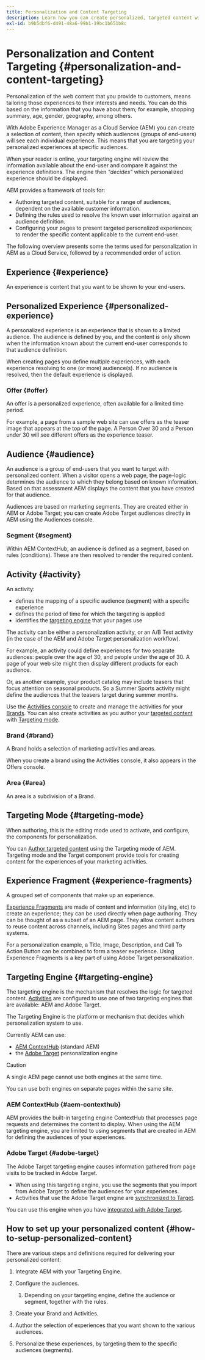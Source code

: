 ```yaml
---
title: Personalization and Content Targeting
description: Learn how you can create personalized, targeted content with AEM
exl-id: b9b5dbf6-d491-48a6-99b1-19bc1b651b8c
---
```


# Personalization and Content Targeting {#personalization-and-content-targeting}

Personalization of the web content that you provide to customers, means tailoring those experiences to their interests and needs. You can do this based on the information that you have about them; for example, shopping summary, age, gender, geography, among others. 

With Adobe Experience Manager as a Cloud Service (AEM) you can create a selection of content, then specify which audiences (groups of end-users) will see each individual experience. This means that you are targeting your personalized experiences at specific audiences.

When your reader is online, your targeting engine will review the information available about the end-user and compare it against the experience definitions. The engine then *"decides"* which personalized experience should be displayed. 

AEM provides a framework of tools for:

* Authoring targeted content, suitable for a range of audiences, dependent on the available customer information.
* Defining the rules used to resolve the known user information against an audience definition.
* Configuring your pages to present targeted personalized experiences; to render the specific content applicable to the current end-user.

The following overview presents some the terms used for personalization in AEM as a Cloud Service, followed by a recommended order of action.

## Experience {#experience}

An experience is content that you want to be shown to your end-users.

## Personalized Experience {#personalized-experience}

A personalized experience is an experience that is shown to a limited audience. The audience is defined by you, and the content is only shown when the information known about the current end-user corresponds to that audience definition. 

When creating pages you define multiple experiences, with each experience resolving to one (or more) audience(s). If no audience is resolved, then the default experience is displayed.

### Offer {#offer}

<!-- not clear - needs clarification -->
<!-- is an offer a personalized experience, or an activity? -->

An offer is a personalized experience, often available for a limited time period. 

For example, a page from a sample web site can use offers as the teaser image that appears at the top of the page. A Person Over 30 and a Person under 30 will see different offers as the experience teaser.

## Audience {#audience}

An audience is a group of end-users that you want to target with personalized content. When a visitor opens a web page, the page-logic determines the audience to which they belong based on known information. Based on that assessment AEM displays the content that you have created for that audience.

Audiences are based on marketing segments. They are created either in AEM or Adobe Target; you can create Adobe Target audiences directly in AEM using the Audiences console. 

### Segment {#segment}

Within AEM ContextHub, an audience is defined as a segment, based on rules (conditions). These are then resolved to render the required content.

## Activity {#activity}

An activity:

* defines the mapping of a specific audience (segment) with a specific experience 
* defines the period of time for which the targeting is applied
* identifies the [targeting engine](#targeting-engine) that your pages use

<!-- an example for each of the two types would be good -->

The activity can be either a personalization activity, or an A/B Test activity (in the case of the AEM and Adobe Target personalization workflow).

For example, an activity could define experiences for two separate audiences: people over the age of 30, and people under the age of 30. A page of your web site might then display different products for each audience.

Or, as another example, your product catalog may include teasers that focus attention on seasonal products. So a Summer Sports activity might define the audiences that the teasers target during summer months.

Use the [Activities console](/help/sites-cloud/authoring/personalization/activities.md) to create and manage the activities for your [Brands](#brand). You can also create activities as you author your [targeted content](/help/sites-cloud/authoring/personalization/targeted-content.md) with [Targeting mode](/help/sites-cloud/authoring/personalization/targeted-content.md#adding-and-removing-experiences-using-targeting-mode).

### Brand {#brand}

A Brand holds a selection of marketing activities and areas.

When you create a brand using the Activities console, it also appears in the Offers console.

### Area {#area}

An area is a subdivision of a Brand.

## Targeting Mode {#targeting-mode}

When authoring, this is the editing mode used to activate, and configure, the components for personalization.

You can [Author targeted content](/help/sites-cloud/authoring/personalization/targeted-content.md) using the Targeting mode of AEM. Targeting mode and the Target component provide tools for creating content for the experiences of your marketing activities.

## Experience Fragment {#experience-fragments}

A grouped set of components that make up an experience. 

[Experience Fragments](/help/sites-cloud/authoring/fundamentals/experience-fragments.md#personalization-experience-fragment) are made of content and  information (styling, etc) to create an experience; they can be used directly when page authoring. They can be thought of as a subset of an AEM page. They allow content authors to reuse content across channels, including Sites pages and third party systems.  

For a personalization example, a Title, Image, Description, and Call To Action Button can be combined to form a teaser experience. Using Experience Fragments is a key part of using Adobe Target personalization.

## Targeting Engine {#targeting-engine}

The targeting engine is the mechanism that resolves the logic for targeted content. [Activities](/help/sites-cloud/authoring/personalization/activities.md) are configured to use one of two targeting engines that are available: AEM and Adobe Target.

The Targeting Engine is the platform or mechanism that decides which personalization system to use. 

Currently AEM can use:

* [AEM ContextHub](#aem-contexthub) (standard AEM)
* the [Adobe Target](#adobe-target) personalization engine

>[!CAUTION]
>
>A single AEM page cannot use both engines at the same time.
>
>You can use both engines on separate pages within the same site.

### AEM ContextHub {#aem-contexthub}

AEM provides the built-in targeting engine ContextHub that processes page requests and determines the content to display. When using the AEM targeting engine, you are limited to using segments that are created in AEM for defining the audiences of your experiences.

### Adobe Target {#adobe-target}

The Adobe Target targeting engine causes information gathered from page visits to be tracked in Adobe Target.

* When using this targeting engine, you use the segments that you import from Adobe Target to define the audiences for your experiences.
* Activities that use the Adobe Target engine are [synchronized to Target](/help/sites-cloud/authoring/personalization/activities.md#synchronizing-activities-with-adobe-target).

You can use this engine when you have [integrated with Adobe Target](/help/sites-cloud/integrating/integration-adobe-target-ims.md).

## How to set up your personalized content {#how-to-setup-personalized-content}

There are various steps and definitions required for delivering your personalized content:

1. Integrate AEM with your Targeting Engine.

1. Configure the audiences.

   1. Depending on your targeting engine, define the audience or segment, together with the rules.

1. Create your Brand and Activities.

1. Author the selection of experiences that you want shown to the various audiences.

1. Personalize these experiences, by targeting them to the specific audiences (segments).